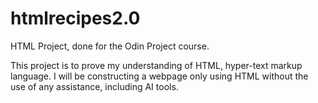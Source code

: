 # htmlrecipes2.0
HTML Project, done for the Odin Project course.

This project is to prove my understanding of HTML, hyper-text markup language. I will be constructing a webpage only using HTML without the use of any assistance, including AI tools.